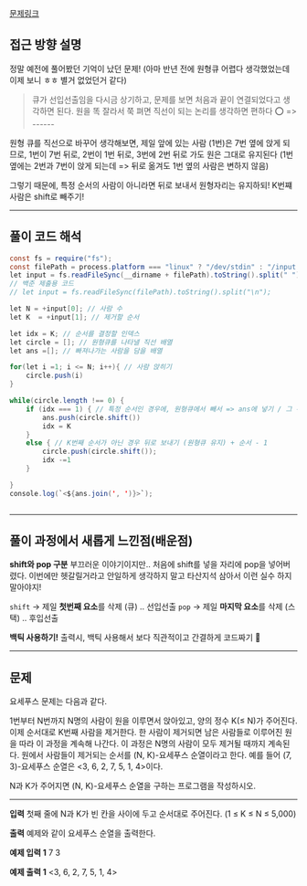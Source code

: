 [문제링크](https://www.acmicpc.net/problem/1158)

## 접근 방향 설명
정말 예전에 풀어봤던 기억이 났던 문제! (아마 반년 전에 원형큐 어렵다 생각했었는데 이제 보니 ㅎㅎ 별거 없었던거 같다)

> 큐가 선입선출임을 다시금 상기하고, 문제를 보면 처음과 끝이 연결되었다고 생각하면 된다. 원을 똑 잘라서 쭉 펴면 직선이 되는 논리를 생각하면 편하다 ⭕️ => ------

원형 큐를 직선으로 바꾸어 생각해보면, 제일 앞에 있는 사람 (1번)은 7번 옆에 앉게 되므로, 1번이 7번 뒤로, 2번이 1번 뒤로, 3번에 2번 뒤로 가도 원은 그대로 유지된다 
(1번 옆에는 2번과 7번이 앉게 되는데 => 뒤로 옮겨도 1번 옆의 사람은 변하지 않음)

그렇기 때문에, 특정 순서의 사람이 아니라면 뒤로 보내서 원형자리는 유지하되! K번쨰 사람은 shift로 빼주기! 

--- 

## 풀이 코드 해석
``` java script
const fs = require("fs");
const filePath = process.platform === "linux" ? "/dev/stdin" : "/input.txt";
let input = fs.readFileSync(__dirname + filePath).toString().split(" ");
// 백준 제출용 코드
// let input = fs.readFileSync(filePath).toString().split("\n");

let N = +input[0]; // 사람 수 
let K  = +input[1]; // 제거할 순서

let idx = K; // 순서를 결정할 인덱스 
let circle = []; // 원형큐를 나타낼 직선 배열 
let ans =[]; // 빠져나가는 사람을 담을 배열

for(let i =1; i <= N; i++){ // 사람 앉히기 
    circle.push(i)
}

while(circle.length !== 0) {
    if (idx === 1) { // 특정 순서인 경우에, 원형큐에서 빼서 => ans에 넣기 / 그 뒤로 K 번째 사람을 뻬기 위해서 idx 초기화 
        ans.push(circle.shift())
        idx = K
    }
    else { // K번째 순서가 아닌 경우 뒤로 보내기 (원형큐 유지) + 순서 - 1 
        circle.push(circle.shift());
        idx -=1
    }

}
console.log(`<${ans.join(', ')}>`);



```
---

## 풀이 과정에서 새롭게 느낀점(배운점)
**shift와 pop 구분**
부끄러운 이야기이지만.. 처음에 shift를 넣을 자리에 pop을 넣어버렸다. 이번에만 헷갈릴거라고 안일하게 생각하지 말고 타산지석 삼아서 이런 실수 하지 말아야지! 

`shift` -> 제일 **첫번째 요소**를 삭제 (큐) .. 선입선출 
`pop` -> 제일 **마지막 요소**를 삭제 (스택) .. 후입선출

**백틱 사용하기!**
출력시, 백틱 사용해서 보다 직관적이고 간결하게 코드짜기 🫡

---

## 문제
요세푸스 문제는 다음과 같다.

1번부터 N번까지 N명의 사람이 원을 이루면서 앉아있고, 양의 정수 K(≤ N)가 주어진다. 이제 순서대로 K번째 사람을 제거한다. 한 사람이 제거되면 남은 사람들로 이루어진 원을 따라 이 과정을 계속해 나간다. 이 과정은 N명의 사람이 모두 제거될 때까지 계속된다. 원에서 사람들이 제거되는 순서를 (N, K)-요세푸스 순열이라고 한다. 예를 들어 (7, 3)-요세푸스 순열은 <3, 6, 2, 7, 5, 1, 4>이다.

N과 K가 주어지면 (N, K)-요세푸스 순열을 구하는 프로그램을 작성하시오.

----

**입력**
첫째 줄에 N과 K가 빈 칸을 사이에 두고 순서대로 주어진다. (1 ≤ K ≤ N ≤ 5,000)

**출력**
예제와 같이 요세푸스 순열을 출력한다.

**예제 입력 1**
7 3

**예제 출력 1** 
<3, 6, 2, 7, 5, 1, 4>